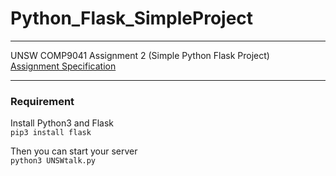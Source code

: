 # Python_Flask_SimpleProject
------
UNSW COMP9041 Assignment 2 (Simple Python Flask Project) <br>
[Assignment Specification](https://github.com/Jt-Li/Python_Flask_SimpleProject/blob/master/Assignment%202%20-%20UNSWtalk.pdf)

------
### Requirement<br>
Install Python3 and Flask<br>
`pip3 install flask`<br>

Then you can start your server<br>
`python3 UNSWtalk.py`
